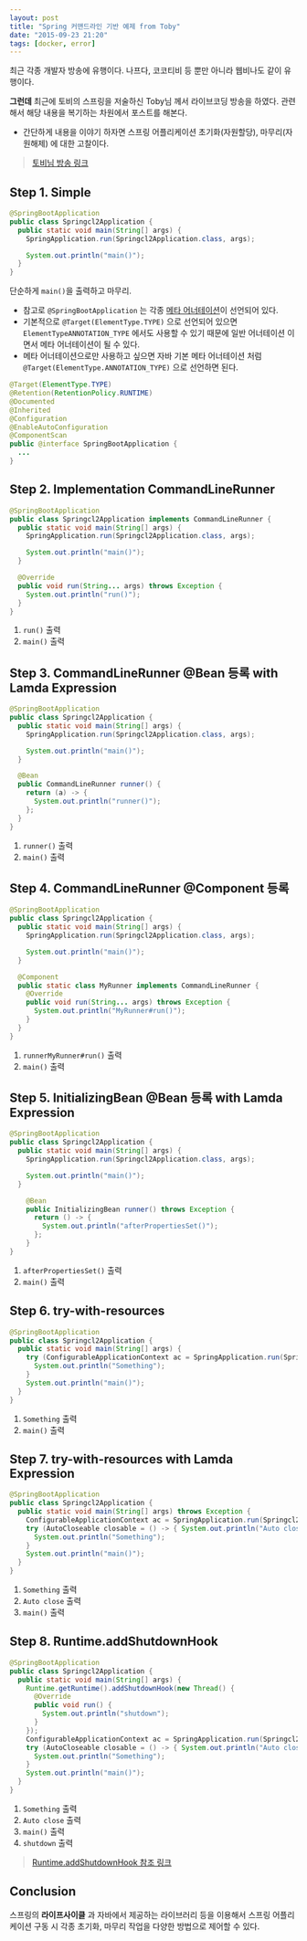 ```yaml
---
layout: post
title: "Spring 커맨드라인 기반 예제 from Toby"
date: "2015-09-23 21:20"
tags: [docker, error]
---
```


최근 각종 개발자 방송에 유행이다. 나프다, 코코티비 등 뿐만 아니라 웹비나도 같이 유행이다.

**그런데** 최근에 토비의 스프링을 저술하신 Toby님 께서 라이브코딩 방송을 하였다.
관련해서 해당 내용을 복기하는 차원에서 포스트를 해본다.

- 간단하게 내용을 이야기 하자면 스프링 어플리케이션 초기화(자원할당), 마무리(자원해제) 에 대한 고찰이다.

> [토비님 방송 링크][TobyTVLink]

## Step 1. Simple
```Java
@SpringBootApplication
public class Springcl2Application {
  public static void main(String[] args) {
    SpringApplication.run(Springcl2Application.class, args);

    System.out.println("main()");
  }
}
```

단순하게 `main()`을 출력하고 마무리.

- 참고로 `@SpringBootApplication` 는 각종 [메타 어너테이션][MetaAnnotation]이 선언되어 있다.
- 기본적으로 `@Target(ElementType.TYPE)` 으로 선언되어 있으면 `ElementTypeANNOTATION_TYPE` 에서도 사용할 수 있기 때문에 일반 어너테이션 이면서 메타 어너테이션이 될 수 있다.
- 메타 어너테이션으로만 사용하고 싶으면 자바 기본 메타 어너테이션 처럼 `@Target(ElementType.ANNOTATION_TYPE)` 으로 선언하면 된다.

```Java
@Target(ElementType.TYPE)
@Retention(RetentionPolicy.RUNTIME)
@Documented
@Inherited
@Configuration
@EnableAutoConfiguration
@ComponentScan
public @interface SpringBootApplication {
  ...
}
```


## Step 2. Implementation CommandLineRunner
```Java
@SpringBootApplication
public class Springcl2Application implements CommandLineRunner {
  public static void main(String[] args) {
    SpringApplication.run(Springcl2Application.class, args);

    System.out.println("main()");
  }

  @Override
  public void run(String... args) throws Exception {
    System.out.println("run()");
  }
}
```

1. `run()` 출력
2. `main()` 출력

## Step 3. CommandLineRunner @Bean 등록 with Lamda Expression
```Java
@SpringBootApplication
public class Springcl2Application {
  public static void main(String[] args) {
    SpringApplication.run(Springcl2Application.class, args);

    System.out.println("main()");
  }

  @Bean
  public CommandLineRunner runner() {
    return (a) -> {
      System.out.println("runner()");
    };
  }
}
```

1. `runner()` 출력
2. `main()` 출력

## Step 4. CommandLineRunner @Component 등록
```Java
@SpringBootApplication
public class Springcl2Application {
  public static void main(String[] args) {
    SpringApplication.run(Springcl2Application.class, args);

    System.out.println("main()");
  }

  @Component
  public static class MyRunner implements CommandLineRunner {
    @Override
    public void run(String... args) throws Exception {
      System.out.println("MyRunner#run()");
    }
  }
}
```

1. `runnerMyRunner#run()` 출력
2. `main()` 출력

## Step 5. InitializingBean @Bean 등록 with Lamda Expression
```Java
@SpringBootApplication
public class Springcl2Application {
  public static void main(String[] args) {
    SpringApplication.run(Springcl2Application.class, args);

    System.out.println("main()");
  }

    @Bean
    public InitializingBean runner() throws Exception {
      return () -> {
        System.out.println("afterPropertiesSet()");
      };
    }
}
```

1. `afterPropertiesSet()` 출력
2. `main()` 출력

## Step 6. try-with-resources
```Java
@SpringBootApplication
public class Springcl2Application {
  public static void main(String[] args) {
    try (ConfigurableApplicationContext ac = SpringApplication.run(Springcl2Application.class, args)) {
      System.out.println("Something");
    }
    System.out.println("main()");
  }
}
```

1. `Something` 출력
2. `main()` 출력

## Step 7. try-with-resources with Lamda Expression
```Java
@SpringBootApplication
public class Springcl2Application {
  public static void main(String[] args) throws Exception {
    ConfigurableApplicationContext ac = SpringApplication.run(Springcl2Application.class, args);
    try (AutoCloseable closable = () -> { System.out.println("Auto close"); })
      System.out.println("Something");
    }
    System.out.println("main()");
  }
}
```

1. `Something` 출력
2. `Auto close` 출력
3. `main()` 출력

## Step 8. Runtime.addShutdownHook
```Java
@SpringBootApplication
public class Springcl2Application {
  public static void main(String[] args) {
    Runtime.getRuntime().addShutdownHook(new Thread() {
      @Override
      public void run() {
        System.out.println("shutdown");
      }
    });
    ConfigurableApplicationContext ac = SpringApplication.run(Springcl2Application.class, args);
    try (AutoCloseable closable = () -> { System.out.println("Auto close"); }) {
      System.out.println("Something");
    }
    System.out.println("main()");
  }
}
```

1. `Something` 출력
2. `Auto close` 출력
3. `main()` 출력
4. `shutdown` 출력

> [Runtime.addShutdownHook 참조 링크][RuntimeAddShutdownHook]

## Conclusion

스프링의 **라이프사이클** 과 자바에서 제공하는 라이브러리 등을 이용해서 스프링 어플리케이션 구동 시 각종 초기화, 마무리 작업을 다양한 방법으로 제어할 수 있다.


[TobyTVLink]: http://youtu.be/dnCf2-XYXL8
[MetaAnnotation]: https://en.wikibooks.org/wiki/Java_Programming/Annotations/Meta-Annotations
[RuntimeAddShutdownHook]: http://hellotojavaworld.blogspot.com.au/2010/11/runtimeaddshutdownhook.html?m=1
